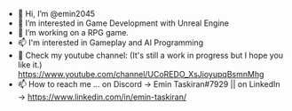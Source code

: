 - 👋 Hi, I’m @emin2045
- 👀 I’m interested in Game Development with Unreal Engine
- 🌱 I’m working on a RPG game.
- 📫 I'm interested in Gameplay and AI Programming 
- 👀 Check my youtube channel: (It's still a work in progress but I hope you like it.) https://www.youtube.com/channel/UCoREDO_XsJioyupqBsmnMhg
- 📫 How to reach me ... on Discord -> Emin Taskiran#7929 || on LinkedIn -> https://www.linkedin.com/in/emin-taskiran/



<!---
emin2045/emin2045 is a ✨ special ✨ repository because its `README.md` (this file) appears on your GitHub profile.
You can click the Preview link to take a look at your changes.
--->
